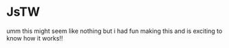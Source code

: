 # JsTW
umm this might seem like nothing but i had fun making this and is exciting to know how it works!!
